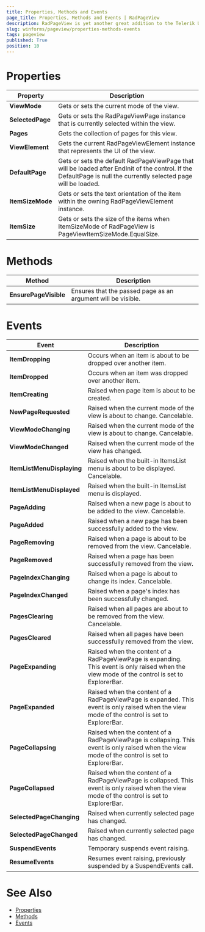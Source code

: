 ```yaml
---
title: Properties, Methods and Events
page_title: Properties, Methods and Events | RadPageView
description: RadPageView is yet another great addition to the Telerik UI for WinForms suite. As the name implies, this control layouts pages of subcontrols in different views.
slug: winforms/pageview/properties-methods-events
tags: pageview
published: True
position: 10
---
```


# Properties

|Property|Description|
|----|----|
|**ViewMode**|Gets or sets the current mode of the view.|
|**SelectedPage**|Gets or sets the RadPageViewPage instance that is currently selected within the view.|
|**Pages**|Gets the collection of pages for this view.|
|**ViewElement**|Gets the current RadPageViewElement instance that represents the UI of the view.|
|**DefaultPage**|Gets or sets the default RadPageViewPage that will be loaded after EndInit of the control. If the DefaultPage is null the currently selected page will be loaded.|
|**ItemSizeMode**|Gets or sets the text orientation of the item within the owning RadPageViewElement instance.|
|**ItemSize**|Gets or sets the size of the items when ItemSizeMode of RadPageView is PageViewItemSizeMode.EqualSize.|


# Methods

|Method|Description|
|----|----|
|**EnsurePageVisible**|Ensures that the passed page as an argument will be visible.|


# Events

|Event|Description|
|----|----|
|**ItemDropping**|Occurs when an item is about to be dropped over another item.|
|**ItemDropped**|Occurs when an item was dropped over another item.|
|**ItemCreating**|Raised when page item is about to be created.|
|**NewPageRequested**|Raised when the current mode of the view is about to change. Cancelable.|
|**ViewModeChanging**|Raised when the current mode of the view is about to change. Cancelable.|
|**ViewModeChanged**|Raised when the current mode of the view has changed.|
|**ItemListMenuDisplaying**|Raised when the built-in ItemsList menu is about to be displayed. Cancelable.|
|**ItemListMenuDisplayed**|Raised when the built-in ItemsList menu is displayed.|
|**PageAdding**|Raised when a new page is about to be added to the view. Cancelable.|
|**PageAdded**|Raised when a new page has been successfully added to the view.|
|**PageRemoving**|Raised when a page is about to be removed from the view. Cancelable.|
|**PageRemoved**|Raised when a page has been successfully removed from the view.|
|**PageIndexChanging**|Raised when a page is about to change its index. Cancelable.|
|**PageIndexChanged**|Raised when a page's index has been successfully changed.|
|**PagesClearing**|Raised when all pages are about to be removed from the view. Cancelable.|
|**PagesCleared**|Raised when all pages have been successfully removed from the view.|
|**PageExpanding**|Raised when the content of a RadPageViewPage is expanding. This event is only raised when the view mode of the control is set to ExplorerBar.|
|**PageExpanded**|Raised when the content of a RadPageViewPage is expanded. This event is only raised when the view mode of the control is set to ExplorerBar.|
|**PageCollapsing**|Raised when the content of a RadPageViewPage is collapsing. This event is only raised when the view mode of the control is set to ExplorerBar.|
|**PageCollapsed**|Raised when the content of a RadPageViewPage is collapsed. This event is only raised when the view mode of the control is set to ExplorerBar.|
|**SelectedPageChanging**|Raised when currently selected page has changed.|
|**SelectedPageChanged**|Raised when currently selected page has changed.|
|**SuspendEvents**|Temporary suspends event raising.|
|**ResumeEvents**|Resumes event raising, previously suspended by a SuspendEvents call.|

# See Also

* [Properties](http://docs.telerik.com/devtools/winforms/api/html/properties_t_telerik_wincontrols_ui_radpageview.htm)
* [Methods](http://docs.telerik.com/devtools/winforms/api/html/methods_t_telerik_wincontrols_ui_radpageview.htm)
* [Events](http://docs.telerik.com/devtools/winforms/api/html/events_t_telerik_wincontrols_ui_radpageview.htm)

